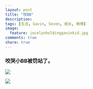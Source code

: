 ```yaml
---
layout: post
title: "咬BB"
description: 
tags: [生活, Gavin, Seven, 成长, 微博]
image:
  feature: jocelynholdinggavinkid.jpg
comments: true
share: true
---
```


### 咬哭小BB被罚站了。 ###

![](http://i.imgur.com/JkAfIFK.jpg)

![](http://i.imgur.com/aNf5aHW.jpg)
